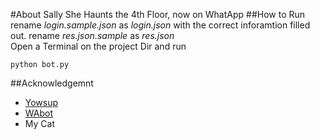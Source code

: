#About Sally
She Haunts the 4th Floor, now on WhatApp
##How to Run 
rename _login.sample.json_ as _login.json_ with the correct inforamtion filled out.
rename _res.json.sample_ as _res.json_  
Open a Terminal on the project Dir and run
```
python bot.py
```

##Acknowledgemnt
* [Yowsup](https://github.com/tgalal/yowsup)
* [WAbot](https://github.com/KaveenR/WAbot)
* My Cat 
